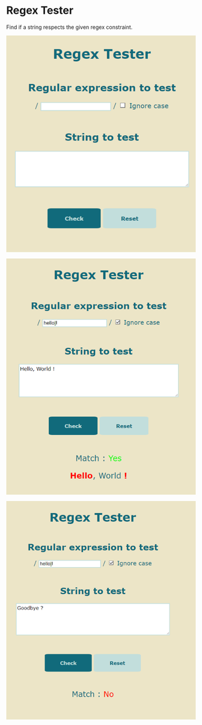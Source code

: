 # Regex Tester

Find if a string respects the given regex constraint.

![ScreenShot Empty](./screenshot-empty.png)

![ScreenShot Example](./screenshot-example-yes.png)

![ScreenShot Example](./screenshot-example-no.png)